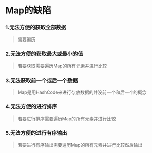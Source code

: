# Map的缺陷

### 1.无法方便的获取全部数据

> 需要遍历

### 2.无法方便的获取最大或最小的值

> 若要获取需要遍历Map的所有元素并进行比较

### 3.无法获取前一个或后一个数据

> Map是用HashCode来进行存放数据的并没前一个和后一个的概念

### 4.无法方便的进行排序

> 若要进行排序需要遍历Map的所有元素并进行比较

### 5.无法方便的进行有序输出

> 若要进行有序输出需要遍历Map的所有元素并进行比较然后输出
